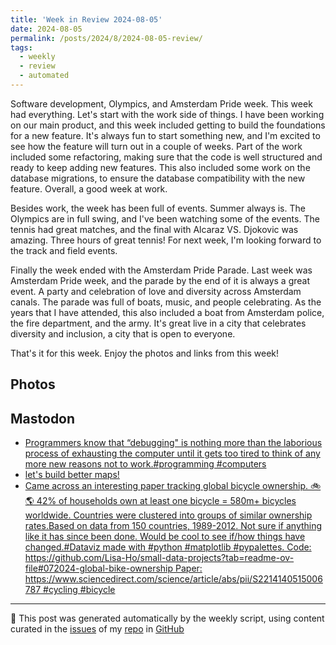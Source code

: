 ```yaml
---
title: 'Week in Review 2024-08-05'
date: 2024-08-05
permalink: /posts/2024/8/2024-08-05-review/
tags:
  - weekly
  - review
  - automated
---
```


Software development, Olympics, and Amsterdam Pride week. This week had everything. Let's start with the work side of things. I have been working on our main product, and this week included getting to build the foundations for a new feature. It's always fun to start something new, and I'm excited to see how the feature will turn out in a couple of weeks. Part of the work included some refactoring, making sure that the code is well structured and ready to keep adding new features. This also included some work on the database migrations, to ensure the database compatibility with the new feature. Overall, a good week at work.

Besides work, the week has been full of events. Summer always is. The Olympics are in full swing, and I've been watching some of the events. The tennis had great matches, and the final with Alcaraz VS. Djokovic was amazing. Three hours of great tennis! For next week, I'm looking forward to the track and field events.

Finally the week ended with the Amsterdam Pride Parade. Last week was Amsterdam Pride week, and the parade by the end of it is always a great event. A party and celebration of love and diversity across Amsterdam canals. The parade was full of boats, music, and people celebrating. As the years that I have attended, this also included a boat from Amsterdam police, the fire department, and the army. It's great live in a city that celebrates diversity and inclusion, a city that is open to everyone.

That's it for this week. Enjoy the photos and links from this week!

## Photos

## Mastodon
-  [Programmers know that “debugging" is nothing more than the laborious process of exhausting the computer until it gets too tired to think of any more new reasons not to work.#programming #computers](https://mastodon.social/@angusm/112878502335209731)
-  [let's build better maps!](https://en.osm.town/@amapanda/112881053041121500)
-  [Came across an interesting paper tracking global bicycle ownership. 🚲 🌎 42% of households own at least one bicycle = 580m+ bicycles worldwide.  Countries were clustered into groups of similar ownership rates.Based on data from 150 countries, 1989-2012. Not sure if anything like it has since been done. Would be cool to see if/how things have changed.#Dataviz made with #python #matplotlib #pypalettes. Code: https://github.com/Lisa-Ho/small-data-projects?tab=readme-ov-file#072024-global-bike-ownership Paper: https://www.sciencedirect.com/science/article/abs/pii/S2214140515006787 #cycling #bicycle](https://fosstodon.org/@LisaHornung/112869622088774138)
***
🤖 This post was generated automatically by the weekly script, using content curated in the [issues](https://github.com/nateraluis/nateraluis.github.io/issues) of my [repo](https://github.com/nateraluis/nateraluis.github.io/) in [GitHub](https://github.com/nateraluis)
